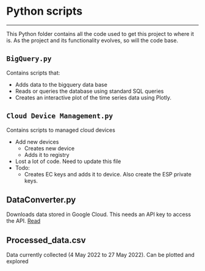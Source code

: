 # Python scripts

---
This Python folder contains all the code used to get this project to where it is. As the project and its
functionality evolves, so will the code base. 

## `BigQuery.py`
Contains scripts that:
- Adds data to the bigquery data base
- Reads or queries the database using standard SQL queries
- Creates an interactive plot of the time series data using Plotly.  


## `Cloud Device Management.py`
Contains scripts to managed cloud devices

- Add new devices
  - Creates new device
  - Adds it to registry
- Lost a lot of code. Need to update this file
- Todo:
  - Creates EC keys and adds it to device. Also create the ESP private keys.

## DataConverter.py
Downloads data stored in Google Cloud. This needs an API key to access the API. [Read](https://cloud.google.com/docs/authentication/getting-started)

## Processed_data.csv 
Data currently collected (4 May 2022 to 27 May 2022). Can be plotted and explored 